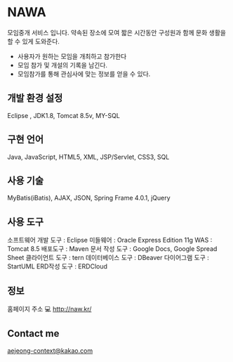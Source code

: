 # NAWA

모임중개 서비스 입니다.
약속된 장소에 모여 짧은 시간동안 구성원과 함께 문화 생활을 할 수 있게 도와준다.

- 사용자가 원하는 모임을 개최하고 참가한다
- 모임 참가 및 개설의 기록을 남긴다.
- 모임참가를 통해 관심사에 맞는 정보를 얻을 수 있다.

## 개발 환경 설정

Eclipse , JDK1.8, Tomcat 8.5v, MY-SQL

## 구현 언어

Java, JavaScript, HTML5, XML, JSP/Servlet, CSS3, SQL

## 사용 기술

MyBatis(iBatis), AJAX, JSON, Spring Frame 4.0.1, jQuery

## 사용 도구

소프트웨어 개발 도구 : Eclipse
미들웨어 : Oracle Express Edition 11g
WAS : Tomcat 8.5
배포도구 : Maven
문서 작성 도구 : Google Docs, Google Spread Sheet
클라이언트 도구 : tern
데이터베이스 도구 : DBeaver
다이어그램 도구 : StartUML
ERD작성 도구 : ERDCloud


## 정보

홈페이지 주소 💻 
http://naw.kr/

## Contact me

aejeong-context@kakao.com
